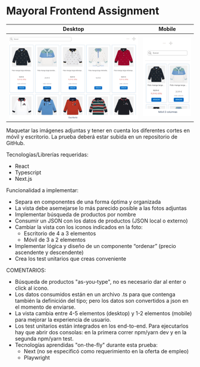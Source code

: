 # Mayoral Frontend Assignment

|              Desktop              |             Mobile              |
| :-------------------------------: | :-----------------------------: |
| ![Desktop](./.github/desktop.png) | ![Mobile](./.github/mobile.png) |

Maquetar las imágenes adjuntas y tener en cuenta los diferentes cortes en móvil y escritorio. La prueba deberá estar subida en un repositorio de GitHub.

Tecnologías/Librerías requeridas:

- React
- Typescript
- Next.js

Funcionalidad a implementar:

- Separa en componentes de una forma óptima y organizada
- La vista debe asemejarse lo más parecido posible a las fotos adjuntas
- Implementar búsqueda de productos por nombre
- Consumir un JSON con los datos de productos (JSON local o externo)
- Cambiar la vista con los iconos indicados en la foto:
  - Escritorio de 4 a 3 elementos
  - Móvil de 3 a 2 elementos
- Implementar lógica y diseño de un componente “ordenar” (precio ascendente y descendente)
- Crea los test unitarios que creas conveniente

COMENTARIOS:

- Búsqueda de productos "as-you-type", no es necesario dar al enter o click al icono.
- Los datos consumidos están en un archivo .ts para que contenga también la definición del tipo; pero los datos son convertidos a json en el momento de enviarse.
- La vista cambia entre 4-5 elementos (desktop) y 1-2 elementos (mobile) para mejorar la experiencia de usuario.
- Los test unitarios están integrados en los end-to-end. Para ejecutarlos hay que abrir dos consolas: en la primera correr npm/yarn dev y en la segunda npm/yarn test.
- Tecnologías aprendidas "on-the-fly" durante esta prueba:
  - Next (no se especificó como requerimiento en la oferta de empleo)
  - Playwright
